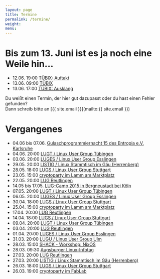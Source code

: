 ```yaml
---
layout: page
title: Termine
permalink: /termine/
weight:
menu:
---
```


# Bis zum 13. Juni ist es ja noch eine Weile hin...

* 12.06. 19:00 <a href="../programm_rahmen">TÜBIX: Auftakt</a>
* 13.06. 09:00 <a href="../programm">TÜBIX</a>
* 13.06. 17:00 <a href="../programm_rahmen">TÜBIX: Ausklang</a>

Du weißt einen Termin, der hier gut dazupasst oder du hast einen Fehler gefunden?<br />
Dann schreib bitte an [{{ site.email }}](mailto:{{ site.email }})

# Vergangenes

* 04.06 bis 07.06.  <a href="https://entropia.de/Gulaschprogrammiernacht" target="_blank">Gulaschprogrammiernacht 15 des Entropia e.V. Karlsruhe</a>
* 04.06. 20:00 <a href="http://tuebingen.linux.de" target="_blank">LUGT / Linux User Group Tübingen</a>
* 03.06. 20:00 <a href="http://www.lisas.de" target="_blank">LUGES / Linux User Group Esslingen</a>
* 29.05. 20:00 <a href="http://www.listig.org" target="_blank">LISTIG / Linux Stammtisch im Gäu (Herrenberg)</a>
* 28.05. 18:00 <a href="http://lug-s.org" target="_blank">LUGS / Linux User Group Stuttgart</a>
* 23.05. 15:00 <a href="https://www.cryptoparty-tuebingen.de" target="_blank">cryptoparty im Lamm am Marktplatz</a>
* 22.05. 20:00 <a href="http://www.lug-reutlingen.de/de-V.pl" target="_blank">LUG Reutlingen</a>
* 14.05 bis 17.05. <a href="https://www.lugcamp.de" target="_blank">LUG-Camp 2015 in Bergneustadt bei Köln</a>
* 07.05. 20:00 <a href="http://tuebingen.linux.de" target="_blank">LUGT / Linux User Group Tübingen</a>
* 06.05. 20:00 <a href="http://www.lisas.de" target="_blank">LUGES / Linux User Group Esslingen</a>
* 30.04. 18:00 <a href="http://lug-s.org" target="_blank">LUGS / Linux User Group Stuttgart</a>
* 25.04. 15:00 <a href="https://www.cryptoparty-tuebingen.de" target="_blank">cryptoparty im Lamm am Marktplatz</a>
* 17.04. 20:00 <a href="http://www.lug-reutlingen.de/de-V.pl" target="_blank">LUG Reutlingen</a>
* 14.04. 18:00 <a href="http://lug-s.org" target="_blank">LUGS / Linux User Group Stuttgart</a>
* 09.04. 20:00 <a href="http://tuebingen.linux.de" target="_blank">LUGT / Linux User Group Tübingen</a>
* 03.04. 20:00 <a href="http://www.lug-reutlingen.de/de-V.pl" target="_blank">LUG Reutlingen</a>
* 01.04. 20:00 <a href="http://www.lisas.de" target="_blank">LUGES / Linux User Group Esslingen</a>
* 31.03. 20:00 <a href="http://www.lugulm.de" target="_blank">LUGU / Linux User Group Ulm</a>
* 28.03. 15:00 <a href="http://shackspace.de/?p=4935" target="_blank">SHACK - Workshop: NixOS</a>
* 28.03. 09:30 <a href="http://www.luga.de/Aktionen/LIT-2015/" target="_blank">Augsburger Linux-Infotag</a>
* 27.03. 20:00 <a href="http://www.lug-reutlingen.de/de-V.pl" target="_blank">LUG Reutlingen</a>
* 27.03. 20:00 <a href="http://www.listig.org" target="_blank">LISTIG / Linux Stammtisch im Gäu (Herrenberg)</a>
* 26.03. 18:00 <a href="http://lug-s.org" target="_blank">LUGS / Linux User Group Stuttgart</a>
* 26.03. 19:00 <a href="https://www.fablab-neckar-alb.org/?tribe_events=cryptoparty-2" target="_blank">cryptoparty im FabLab</a>
